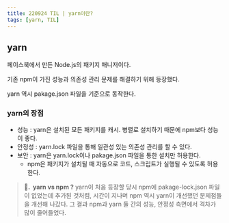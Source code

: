 ```yaml
---
title: 220924 TIL | yarn이란?
tags: [yarn, TIL]
---
```


## yarn

페이스북에서 만든 Node.js의 패키지 매니저이다.

기존 npm이 가진 성능과 의존성 관리 문제를 해결하기 위해 등장했다.

yarn 역시 pakage.json 파일을 기준으로 동작한다.

### yarn의 장점

- 성능 : yarn은 설치된 모든 패키지를 캐시. 병렬로 설치하기 때문에 npm보다 성능이 좋다.
- 안정성 : yarn.lock 파일을 통해 일관성 있는 의존성 관리를 할 수 있다.
- 보안 : yarn은 yarn.lock이나 pakage.json 파일을 통한 설치만 허용한다.
  - npm은 패키지가 설치될 때 자동으로 코드, 스크립트가 실행될 수 있도록 허용한다.

> **🥊.  yarn vs npm ?**
> yarn이 처음 등장할 당시 npm에 pakage-lock.json 파일이 없었는데 추가된 것처럼,
> 시간이 지나며 npm 역시 yarn이 개선했던 문제점들을 개선해 나갔다.
> 그 결과 npm과 yarn 둘 간의 성능, 안정성 측면에서 격차가 많이 줄어들었다.